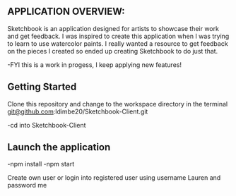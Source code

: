 
## APPLICATION OVERVIEW:
Sketchbook is an application designed for artists to showcase their work and get feedback. I was inspired to create this application when I was trying to learn to use watercolor paints. I really wanted a resource to get feedback on the pieces I created so ended up creating Sketchbook to do just that.

-FYI this is a work in progess, I keep applying new features!

## Getting Started

Clone this repository and change to the workspace directory in the terminal
git@github.com:ldimbe20/Sketchbook-Client.git

-cd into Sketchbook-Client

## Launch the application
-npm install
-npm start

Create own user or login into registered user using username Lauren and password me
